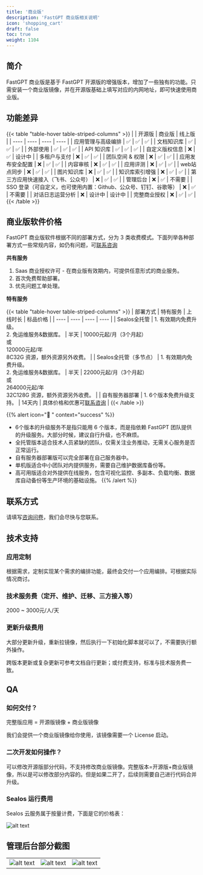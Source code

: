 ```yaml
---
title: '商业版'
description: 'FastGPT 商业版相关说明'
icon: 'shopping_cart'
draft: false
toc: true
weight: 1104
---
```


## 简介

FastGPT 商业版是基于 FastGPT 开源版的增强版本，增加了一些独有的功能。只需安装一个商业版镜像，并在开源版基础上填写对应的内网地址，即可快速使用商业版。

## 功能差异

{{< table "table-hover table-striped-columns" >}}
| | 开源版 | 商业版 | 线上版 |
| ---- | ---- | ---- | ---- |
| 应用管理与高级编排 | ✅ | ✅ | ✅ |
| 文档知识库 | ✅ | ✅ | ✅ |
| 外部使用 | ✅ | ✅ | ✅ |
| API 知识库 | ✅ | ✅ | ✅ |
| 自定义版权信息 | ❌ | ✅ | 设计中 |
| 多租户与支付 | ❌ | ✅ | ✅ |
| 团队空间 & 权限 | ❌ | ✅ | ✅ |
| 应用发布安全配置 | ❌ | ✅ | ✅ |
| 内容审核 | ❌ | ✅ | ✅ |
| 应用评测 | ❌ | ✅ | ✅ |
| web站点同步 | ❌ | ✅ | ✅ |
| 图片知识库 | ❌ | ✅ | ✅ |
| 知识库索引增强 | ❌ | ✅ | ✅ |
| 第三方应用快速接入（飞书、公众号） | ❌ | ✅ | ✅ |
| 管理后台 | ❌ | ✅ | 不需要 |
| SSO 登录（可自定义，也可使用内置：Github、公众号、钉钉、谷歌等） | ❌ | ✅ | 不需要 |
| 对话日志运营分析 | ❌ | 设计中 | 设计中 |
| 完整商业授权 | ❌ | ✅ | ✅ |
{{< /table >}}

## 商业版软件价格

FastGPT 商业版软件根据不同的部署方式，分为 3 类收费模式。下面列举各种部署方式一些常规内容，如仍有问题，可[联系咨询](https://fael3z0zfze.feishu.cn/share/base/form/shrcnRxj3utrzjywsom96Px4sud)

**共有服务**

1. Saas 商业授权许可 - 在商业版有效期内，可提供任意形式的商业服务。
2. 首次免费帮助部署。
3. 优先问题工单处理。

**特有服务**

{{< table "table-hover table-striped-columns" >}}
| 部署方式 | 特有服务 | 上线时长 | 标品价格 |
| ---- | ---- | ---- | ---- |
| Sealos全托管 |  1. 有效期内免费升级。<br>2. 免运维服务&数据库。 |  半天  | 10000元起/月（3个月起）<br>或<br>120000元起/年<br>8C32G 资源，额外资源另外收费。  |
| Sealos全托管（多节点） |  1. 有效期内免费升级。<br>2. 免运维服务&数据库。 |  半天  | 22000元起/月（3个月起）<br>或<br>264000元起/年<br>32C128G 资源，额外资源另外收费。  |
| 自有服务器部署 |  1. 6个版本免费升级支持。 | 14天内 | 具体价格和优惠可[联系咨询](https://fael3z0zfze.feishu.cn/share/base/form/shrcnRxj3utrzjywsom96Px4sud) |
{{< /table >}}

{{% alert icon="🤖 " context="success" %}}
- 6个版本的升级服务不是指只能用 6 个版本，而是指依赖 FastGPT 团队提供的升级服务。大部分时候，建议自行升级，也不麻烦。
- 全托管版本适合技术人员紧缺的团队，仅需关注业务推动，无需关心服务是否正常运行。
- 自有服务器部署版可以完全部署在自己服务器中。
- 单机版适合中小团队对内提供服务，需要自己维护数据库备份等。
- 高可用版适合对外提供在线服务，包含可视化监控、多副本、负载均衡、数据库自动备份等生产环境的基础设施。
{{% /alert %}}

## 联系方式

请填写[咨询问卷](https://fael3z0zfze.feishu.cn/share/base/form/shrcnRxj3utrzjywsom96Px4sud)，我们会尽快与您联系。


## 技术支持

### 应用定制

根据需求，定制实现某个需求的编排功能，最终会交付一个应用编排。可根据实际情况商讨。

### 技术服务费（定开、维护、迁移、三方接入等）

2000 ~ 3000元/人/天

### 更新升级费用

大部分更新升级，重新拉镜像，然后执行一下初始化脚本就可以了，不需要执行额外操作。

跨版本更新或复杂更新可参考文档自行更新；或付费支持，标准与技术服务费一致。


## QA

### 如何交付？

   完整版应用 = 开源版镜像 + 商业版镜像

   我们会提供一个商业版镜像给你使用，该镜像需要一个 License 启动。

### 二次开发如何操作？

   可以修改开源版部分代码，不支持修改商业版镜像。完整版本=开源版+商业版镜像，所以是可以修改部分内容的。但是如果二开了，后续则需要自己进行代码合并升级。

### Sealos 运行费用

Sealos 云服务属于按量计费，下面是它的价格表：

![alt text](/imgs/image-58.png)

## 管理后台部分截图

| | | |
| ---- | ---- | ---- |
| ![alt text](/imgs/image-55.png) | ![alt text](/imgs/image-56.png) | ![alt text](/imgs/image-57.png) |